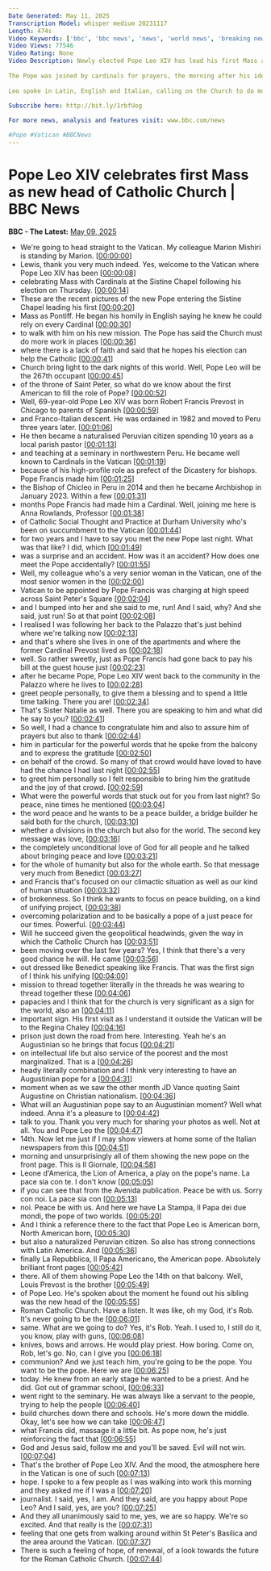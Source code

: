 ```yaml
---
Date Generated: May 11, 2025
Transcription Model: whisper medium 20231117
Length: 474s
Video Keywords: ['bbc', 'bbc news', 'news', 'world news', 'breaking news', 'us news', 'world', 'america', 'usa', 'usa news', 'india news']
Video Views: 77546
Video Rating: None
Video Description: Newly elected Pope Leo XIV has lead his first Mass as pontiff, in the Vatican's Sistine Chapel.
 
The Pope was joined by cardinals for prayers, the morning after his identity was revealed to the world.
 
Leo spoke in Latin, English and Italian, calling on the Church to do more work where there is "lack of faith" and asked cardinals to "announce the good news, to announce the Gospel".
 
Subscribe here: http://bit.ly/1rbfUog

For more news, analysis and features visit: www.bbc.com/news 

#Pope #Vatican #BBCNews
---
```


# Pope Leo XIV celebrates first Mass as new head of Catholic Church | BBC News
**BBC - The Latest:** [May 09, 2025](https://www.youtube.com/watch?v=dEv3fkRIsNI)
*  We're going to head straight to the Vatican. My colleague Marion Mishiri is standing by Marion. [[00:00:00](https://www.youtube.com/watch?v=dEv3fkRIsNI&t=0.0s)]
*  Lewis, thank you very much indeed. Yes, welcome to the Vatican where Pope Leo XIV has been [[00:00:08](https://www.youtube.com/watch?v=dEv3fkRIsNI&t=8.24s)]
*  celebrating Mass with Cardinals at the Sistine Chapel following his election on Thursday. [[00:00:14](https://www.youtube.com/watch?v=dEv3fkRIsNI&t=14.72s)]
*  These are the recent pictures of the new Pope entering the Sistine Chapel leading his first [[00:00:20](https://www.youtube.com/watch?v=dEv3fkRIsNI&t=20.08s)]
*  Mass as Pontiff. He began his homily in English saying he knew he could rely on every Cardinal [[00:00:30](https://www.youtube.com/watch?v=dEv3fkRIsNI&t=30.4s)]
*  to walk with him on his new mission. The Pope has said the Church must do more work in places [[00:00:36](https://www.youtube.com/watch?v=dEv3fkRIsNI&t=36.32s)]
*  where there is a lack of faith and said that he hopes his election can help the Catholic [[00:00:41](https://www.youtube.com/watch?v=dEv3fkRIsNI&t=41.36s)]
*  Church bring light to the dark nights of this world. Well, Pope Leo will be the 267th occupant [[00:00:45](https://www.youtube.com/watch?v=dEv3fkRIsNI&t=45.92s)]
*  of the throne of Saint Peter, so what do we know about the first American to fill the role of Pope? [[00:00:52](https://www.youtube.com/watch?v=dEv3fkRIsNI&t=52.800000000000004s)]
*  Well, 69-year-old Pope Leo XIV was born Robert Francis Prevost in Chicago to parents of Spanish [[00:00:59](https://www.youtube.com/watch?v=dEv3fkRIsNI&t=59.52s)]
*  and Franco-Italian descent. He was ordained in 1982 and moved to Peru three years later. [[00:01:06](https://www.youtube.com/watch?v=dEv3fkRIsNI&t=66.88s)]
*  He then became a naturalised Peruvian citizen spending 10 years as a local parish pastor [[00:01:13](https://www.youtube.com/watch?v=dEv3fkRIsNI&t=73.76s)]
*  and teaching at a seminary in northwestern Peru. He became well known to Cardinals in the Vatican [[00:01:19](https://www.youtube.com/watch?v=dEv3fkRIsNI&t=79.68s)]
*  because of his high-profile role as prefect of the Dicastery for bishops. Pope Francis made him [[00:01:25](https://www.youtube.com/watch?v=dEv3fkRIsNI&t=85.36s)]
*  the Bishop of Chicleo in Peru in 2014 and then he became Archbishop in January 2023. Within a few [[00:01:31](https://www.youtube.com/watch?v=dEv3fkRIsNI&t=91.2s)]
*  months Pope Francis had made him a Cardinal. Well, joining me here is Anna Rowlands, Professor [[00:01:38](https://www.youtube.com/watch?v=dEv3fkRIsNI&t=98.88s)]
*  of Catholic Social Thought and Practice at Durham University who's been on succumbment to the Vatican [[00:01:44](https://www.youtube.com/watch?v=dEv3fkRIsNI&t=104.47999999999999s)]
*  for two years and I have to say you met the new Pope last night. What was that like? I did, which [[00:01:49](https://www.youtube.com/watch?v=dEv3fkRIsNI&t=109.03999999999999s)]
*  was a surprise and an accident. How was it an accident? How does one meet the Pope accidentally? [[00:01:55](https://www.youtube.com/watch?v=dEv3fkRIsNI&t=115.6s)]
*  Well, my colleague who's a very senior woman in the Vatican, one of the most senior women in the [[00:02:00](https://www.youtube.com/watch?v=dEv3fkRIsNI&t=120.32s)]
*  Vatican to be appointed by Pope Francis was charging at high speed across Saint Peter's Square [[00:02:04](https://www.youtube.com/watch?v=dEv3fkRIsNI&t=124.16s)]
*  and I bumped into her and she said to me, run! And I said, why? And she said, just run! So at that point [[00:02:08](https://www.youtube.com/watch?v=dEv3fkRIsNI&t=128.56s)]
*  I realised I was following her back to the Palazzo that's just behind where we're talking now [[00:02:13](https://www.youtube.com/watch?v=dEv3fkRIsNI&t=133.84s)]
*  and that's where she lives in one of the apartments and where the former Cardinal Prevost lived as [[00:02:18](https://www.youtube.com/watch?v=dEv3fkRIsNI&t=138.24s)]
*  well. So rather sweetly, just as Pope Francis had gone back to pay his bill at the guest house just [[00:02:23](https://www.youtube.com/watch?v=dEv3fkRIsNI&t=143.44s)]
*  after he became Pope, Pope Leo XIV went back to the community in the Palazzo where he lives to [[00:02:28](https://www.youtube.com/watch?v=dEv3fkRIsNI&t=148.4s)]
*  greet people personally, to give them a blessing and to spend a little time talking. There you are! [[00:02:34](https://www.youtube.com/watch?v=dEv3fkRIsNI&t=154.64s)]
*  That's Sister Natalie as well. There you are speaking to him and what did he say to you? [[00:02:41](https://www.youtube.com/watch?v=dEv3fkRIsNI&t=161.2s)]
*  So well, I had a chance to congratulate him and also to assure him of prayers but also to thank [[00:02:44](https://www.youtube.com/watch?v=dEv3fkRIsNI&t=164.48s)]
*  him in particular for the powerful words that he spoke from the balcony and to express the gratitude [[00:02:50](https://www.youtube.com/watch?v=dEv3fkRIsNI&t=170.16s)]
*  on behalf of the crowd. So many of that crowd would have loved to have had the chance I had last night [[00:02:55](https://www.youtube.com/watch?v=dEv3fkRIsNI&t=175.6s)]
*  to greet him personally so I felt responsible to bring him the gratitude and the joy of that crowd. [[00:02:59](https://www.youtube.com/watch?v=dEv3fkRIsNI&t=179.35999999999999s)]
*  What were the powerful words that stuck out for you from last night? So peace, nine times he mentioned [[00:03:04](https://www.youtube.com/watch?v=dEv3fkRIsNI&t=184.64s)]
*  the word peace and he wants to be a peace builder, a bridge builder he said both for the church, [[00:03:10](https://www.youtube.com/watch?v=dEv3fkRIsNI&t=190.64s)]
*  whether a divisions in the church but also for the world. The second key message was love, [[00:03:16](https://www.youtube.com/watch?v=dEv3fkRIsNI&t=196.0s)]
*  the completely unconditional love of God for all people and he talked about bringing peace and love [[00:03:21](https://www.youtube.com/watch?v=dEv3fkRIsNI&t=201.67999999999998s)]
*  for the whole of humanity but also for the whole earth. So that message very much from Benedict [[00:03:27](https://www.youtube.com/watch?v=dEv3fkRIsNI&t=207.04s)]
*  and Francis that's focused on our climactic situation as well as our kind of human situation [[00:03:32](https://www.youtube.com/watch?v=dEv3fkRIsNI&t=212.8s)]
*  of brokenness. So I think he wants to focus on peace building, on a kind of unifying project, [[00:03:38](https://www.youtube.com/watch?v=dEv3fkRIsNI&t=218.64000000000001s)]
*  overcoming polarization and to be basically a pope of a just peace for our times. Powerful. [[00:03:44](https://www.youtube.com/watch?v=dEv3fkRIsNI&t=224.72s)]
*  Will he succeed given the geopolitical headwinds, given the way in which the Catholic Church has [[00:03:51](https://www.youtube.com/watch?v=dEv3fkRIsNI&t=231.28s)]
*  been moving over the last few years? Yes, I think that there's a very good chance he will. He came [[00:03:56](https://www.youtube.com/watch?v=dEv3fkRIsNI&t=236.4s)]
*  out dressed like Benedict speaking like Francis. That was the first sign of I think his unifying [[00:04:00](https://www.youtube.com/watch?v=dEv3fkRIsNI&t=240.4s)]
*  mission to thread together literally in the threads he was wearing to thread together these [[00:04:06](https://www.youtube.com/watch?v=dEv3fkRIsNI&t=246.72s)]
*  papacies and I think that for the church is very significant as a sign for the world, also an [[00:04:11](https://www.youtube.com/watch?v=dEv3fkRIsNI&t=251.52s)]
*  important sign. His first visit as I understand it outside the Vatican will be to the Regina Chaley [[00:04:16](https://www.youtube.com/watch?v=dEv3fkRIsNI&t=256.8s)]
*  prison just down the road from here. Interesting. Yeah he's an Augustinian so he brings that focus [[00:04:21](https://www.youtube.com/watch?v=dEv3fkRIsNI&t=261.28000000000003s)]
*  on intellectual life but also service of the poorest and the most marginalized. That is a [[00:04:26](https://www.youtube.com/watch?v=dEv3fkRIsNI&t=266.48s)]
*  heady literally combination and I think very interesting to have an Augustinian pope for a [[00:04:31](https://www.youtube.com/watch?v=dEv3fkRIsNI&t=271.52000000000004s)]
*  moment when as we saw the other month JD Vance quoting Saint Augustine on Christian nationalism. [[00:04:36](https://www.youtube.com/watch?v=dEv3fkRIsNI&t=276.8s)]
*  What will an Augustinian pope say to an Augustinian moment? Well what indeed. Anna it's a pleasure to [[00:04:42](https://www.youtube.com/watch?v=dEv3fkRIsNI&t=282.8s)]
*  talk to you. Thank you very much for sharing your photos as well. Not at all. You and Pope Leo the [[00:04:47](https://www.youtube.com/watch?v=dEv3fkRIsNI&t=287.28000000000003s)]
*  14th. Now let me just if I may show viewers at home some of the Italian newspapers from this [[00:04:51](https://www.youtube.com/watch?v=dEv3fkRIsNI&t=291.68s)]
*  morning and unsurprisingly all of them showing the new pope on the front page. This is Il Giornale, [[00:04:58](https://www.youtube.com/watch?v=dEv3fkRIsNI&t=298.08s)]
*  Leone d'America, the Lion of America, a play on the pope's name. La pace sia con te. I don't know [[00:05:05](https://www.youtube.com/watch?v=dEv3fkRIsNI&t=305.04s)]
*  if you can see that from the Avenida publication. Peace be with us. Sorry con noi. La pace sia con [[00:05:13](https://www.youtube.com/watch?v=dEv3fkRIsNI&t=313.28000000000003s)]
*  noi. Peace be with us. And here we have La Stampa, Il Papa dei due mondi, the pope of two worlds. [[00:05:20](https://www.youtube.com/watch?v=dEv3fkRIsNI&t=320.08s)]
*  And I think a reference there to the fact that Pope Leo is American born, North American born, [[00:05:30](https://www.youtube.com/watch?v=dEv3fkRIsNI&t=330.56s)]
*  but also a naturalized Peruvian citizen. So also has strong connections with Latin America. And [[00:05:36](https://www.youtube.com/watch?v=dEv3fkRIsNI&t=336.88s)]
*  finally La Repubblica, Il Papa Americano, the American pope. Absolutely brilliant front pages [[00:05:42](https://www.youtube.com/watch?v=dEv3fkRIsNI&t=342.4s)]
*  there. All of them showing Pope Leo the 14th on that balcony. Well, Louis Prevost is the brother [[00:05:49](https://www.youtube.com/watch?v=dEv3fkRIsNI&t=349.44s)]
*  of Pope Leo. He's spoken about the moment he found out his sibling was the new head of the [[00:05:55](https://www.youtube.com/watch?v=dEv3fkRIsNI&t=355.76s)]
*  Roman Catholic Church. Have a listen. It was like, oh my God, it's Rob. It's never going to be the [[00:06:01](https://www.youtube.com/watch?v=dEv3fkRIsNI&t=361.04s)]
*  same. What are we going to do? Yes, it's Rob. Yeah. I used to, I still do it, you know, play with guns, [[00:06:08](https://www.youtube.com/watch?v=dEv3fkRIsNI&t=368.64s)]
*  knives, bows and arrows. He would play priest. How boring. Come on, Rob, let's go. No, can I give you [[00:06:18](https://www.youtube.com/watch?v=dEv3fkRIsNI&t=378.56s)]
*  communion? And we just teach him, you're going to be the pope. You want to be the pope. Here we are [[00:06:25](https://www.youtube.com/watch?v=dEv3fkRIsNI&t=385.92s)]
*  today. He knew from an early stage he wanted to be a priest. And he did. Got out of grammar school, [[00:06:33](https://www.youtube.com/watch?v=dEv3fkRIsNI&t=393.28000000000003s)]
*  went right to the seminary. He was always like a servant to the people, trying to help the people [[00:06:40](https://www.youtube.com/watch?v=dEv3fkRIsNI&t=400.64s)]
*  build churches down there and schools. He's more down the middle. Okay, let's see how we can take [[00:06:47](https://www.youtube.com/watch?v=dEv3fkRIsNI&t=407.68s)]
*  what Francis did, massage it a little bit. As pope now, he's just reinforcing the fact that [[00:06:55](https://www.youtube.com/watch?v=dEv3fkRIsNI&t=415.92s)]
*  God and Jesus said, follow me and you'll be saved. Evil will not win. [[00:07:04](https://www.youtube.com/watch?v=dEv3fkRIsNI&t=424.8s)]
*  That's the brother of Pope Leo XIV. And the mood, the atmosphere here in the Vatican is one of such [[00:07:13](https://www.youtube.com/watch?v=dEv3fkRIsNI&t=433.03999999999996s)]
*  hope. I spoke to a few people as I was walking into work this morning and they asked me if I was a [[00:07:20](https://www.youtube.com/watch?v=dEv3fkRIsNI&t=440.64s)]
*  journalist. I said, yes, I am. And they said, are you happy about Pope Leo? And I said, yes, are you? [[00:07:25](https://www.youtube.com/watch?v=dEv3fkRIsNI&t=445.76s)]
*  And they all unanimously said to me, yes, we are so happy. We're so excited. And that really is the [[00:07:31](https://www.youtube.com/watch?v=dEv3fkRIsNI&t=451.12s)]
*  feeling that one gets from walking around within St Peter's Basilica and the area around the Vatican. [[00:07:37](https://www.youtube.com/watch?v=dEv3fkRIsNI&t=457.6s)]
*  There is such a feeling of hope, of renewal, of a look towards the future for the Roman Catholic Church. [[00:07:44](https://www.youtube.com/watch?v=dEv3fkRIsNI&t=464.96000000000004s)]
